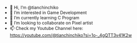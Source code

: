 - 👋 Hi, I’m @tianchinchiko
- 👀 I’m interested in Game Development
- 🌱 I’m currently learning C Program
- 💞️ I’m looking to collaborate on Pixel artist
- 📫 Check my Youtube Channel here: https://youtube.com/@tianchinchiko?si=1o-_4gQTT3v41K2w

